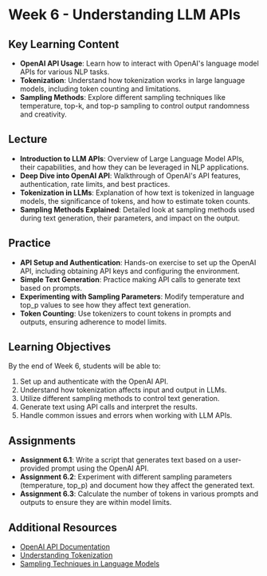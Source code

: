 # Week 6 - Understanding LLM APIs

## Key Learning Content

- **OpenAI API Usage**: Learn how to interact with OpenAI's language model APIs for various NLP tasks.
- **Tokenization**: Understand how tokenization works in large language models, including token counting and limitations.
- **Sampling Methods**: Explore different sampling techniques like temperature, top-k, and top-p sampling to control output randomness and creativity.

## Lecture

- **Introduction to LLM APIs**: Overview of Large Language Model APIs, their capabilities, and how they can be leveraged in NLP applications.
- **Deep Dive into OpenAI API**: Walkthrough of OpenAI's API features, authentication, rate limits, and best practices.
- **Tokenization in LLMs**: Explanation of how text is tokenized in language models, the significance of tokens, and how to estimate token counts.
- **Sampling Methods Explained**: Detailed look at sampling methods used during text generation, their parameters, and impact on the output.

## Practice

- **API Setup and Authentication**: Hands-on exercise to set up the OpenAI API, including obtaining API keys and configuring the environment.
- **Simple Text Generation**: Practice making API calls to generate text based on prompts.
- **Experimenting with Sampling Parameters**: Modify temperature and top_p values to see how they affect text generation.
- **Token Counting**: Use tokenizers to count tokens in prompts and outputs, ensuring adherence to model limits.

## Learning Objectives

By the end of Week 6, students will be able to:

1. Set up and authenticate with the OpenAI API.
2. Understand how tokenization affects input and output in LLMs.
3. Utilize different sampling methods to control text generation.
4. Generate text using API calls and interpret the results.
5. Handle common issues and errors when working with LLM APIs.

## Assignments

- **Assignment 6.1**: Write a script that generates text based on a user-provided prompt using the OpenAI API.
- **Assignment 6.2**: Experiment with different sampling parameters (temperature, top_p) and document how they affect the generated text.
- **Assignment 6.3**: Calculate the number of tokens in various prompts and outputs to ensure they are within model limits.

## Additional Resources

- [OpenAI API Documentation](https://platform.openai.com/docs/)
- [Understanding Tokenization](https://platform.openai.com/tokenizer)
- [Sampling Techniques in Language Models](https://huggingface.co/blog/how-to-generate)

```{tableofcontents}

```
